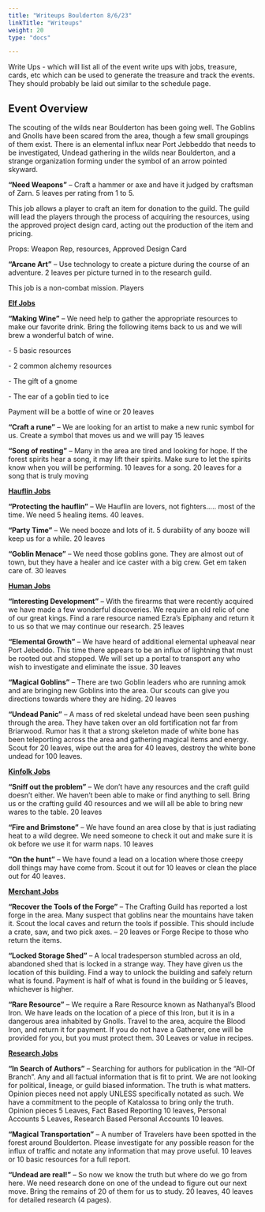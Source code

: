 ```yaml
---
title: "Writeups Boulderton 8/6/23"
linkTitle: "Writeups"
weight: 20
type: "docs"

---
```


Write Ups - which will list all of the event write ups with jobs, treasure, cards, etc which can be used to generate the treasure and track the events.  They should probably be laid out similar to the schedule page.

## Event Overview

The scouting of the wilds near Boulderton has been going well.  The Goblins and Gnolls have been scared from the area, though a few small groupings of them exist.  There is an elemental influx near Port Jebbeddo that needs to be investigated, Undead gathering in the wilds near Boulderton, and a strange organization forming under the symbol of an arrow pointed skyward.











**“Need Weapons”** – Craft a hammer or axe and have it judged by craftsman of Zarn. 5 leaves per rating from 1 to 5.

This job allows a player to craft an item for donation to the guild.  The guild will lead the players through the process of acquiring the resources, using the approved project design card, acting out the production of the item and pricing.

Props: Weapon Rep, resources, Approved Design Card

**“Arcane Art”** – Use technology to create a picture during the course of an adventure. 2 leaves per picture turned in to the research guild.

This job is a non-combat mission.  Players 

**<u>Elf Jobs</u>**

**“Making Wine”** – We need help to gather the appropriate resources to make our favorite drink. Bring the following items back to us and we will brew a wonderful batch of wine.

\-     5 basic resources

\-     2 common alchemy resources

\-     The gift of a gnome

\-     The ear of a goblin tied to ice

Payment will be a bottle of wine or 20 leaves

**“Craft a rune”** – We are looking for an artist to make a new runic symbol for us. Create a symbol that moves us and we will pay 15 leaves

**“Song of resting”** – Many in the area are tired and looking for hope. If the forest spirits hear a song, it may lift their spirits. Make sure to let the spirits know when you will be performing. 10 leaves for a song. 20 leaves for a song that is truly moving

**<u>Hauflin Jobs</u>**

**“Protecting the hauflin”** – We Hauflin are lovers, not fighters….. most of the time. We need 5 healing items. 40 leaves.

**“Party Time”** – We need booze and lots of it. 5 durability of any booze will keep us for a while. 20 leaves

**“Goblin Menace”** – We need those goblins gone. They are almost out of town, but they have a healer and ice caster with a big crew. Get em taken care of. 30 leaves

**<u>Human Jobs</u>**

**“Interesting Development”** – With the firearms that were recently acquired we have made a few wonderful discoveries. We require an old relic of one of our great kings. Find a rare resource named Ezra’s Epiphany and return it to us so that we may continue our research. 25 leaves

**“Elemental Growth”** – We have heard of additional elemental upheaval near Port Jebeddo. This time there appears to be an influx of lightning that must be rooted out and stopped. We will set up a portal to transport any who wish to investigate and eliminate the issue. 30 leaves

**“Magical Goblins”** – There are two Goblin leaders who are running amok and are bringing new Goblins into the area. Our scouts can give you directions towards where they are hiding. 20 leaves 

**“Undead Panic”** – A mass of red skeletal undead have been seen pushing through the area. They have taken over an old fortification not far from Briarwood. Rumor has it that a strong skeleton made of white bone has been teleporting across the area and gathering magical items and energy. Scout for 20 leaves, wipe out the area for 40 leaves, destroy the white bone undead for 100 leaves.

**<u>Kinfolk Jobs</u>**

**“Sniff out the problem”** – We don’t have any resources and the craft guild doesn’t either. We haven’t been able to make or find anything to sell. Bring us or the crafting guild 40 resources and we will all be able to bring new wares to the table. 20 leaves

**“Fire and Brimstone”** – We have found an area close by that is just radiating heat to a wild degree. We need someone to check it out and make sure it is ok before we use it for warm naps. 10 leaves

**“On the hunt”** – We have found a lead on a location where those creepy doll things may have come from. Scout it out for 10 leaves or clean the place out for 40 leaves.

**<u>Merchant Jobs</u>**

**“Recover the Tools of the Forge”** – The Crafting Guild has reported a lost forge in the area. Many suspect that goblins near the mountains have taken it. Scout the local caves and return the tools if possible. This should include a crate, saw, and two pick axes. – 20 leaves or Forge Recipe to those who return the items.

**“Locked Storage Shed”** – A local tradesperson stumbled across an old, abandoned shed that is locked in a strange way. They have given us the location of this building. Find a way to unlock the building and safely return what is found. Payment is half of what is found in the building or 5 leaves, whichever is higher.

**“Rare Resource”** – We require a Rare Resource known as Nathanyal’s Blood Iron. We have leads on the location of a piece of this Iron, but it is in a dangerous area inhabited by Gnolls. Travel to the area, acquire the Blood Iron, and return it for payment. If you do not have a Gatherer, one will be provided for you, but you must protect them. 30 Leaves or value in recipes.



**<u>Research Jobs</u>**

**“In Search of Authors”** – Searching for authors for publication in the “All-Of Branch”. Any and all factual information that is fit to print. We are not looking for political, lineage, or guild biased information. The truth is what matters. Opinion pieces need not apply UNLESS specifically notated as such. We have a commitment to the people of Katalossa to bring only the truth. Opinion pieces 5 Leaves, Fact Based Reporting 10 leaves, Personal Accounts 5 Leaves, Research Based Personal Accounts 10 leaves.

**“Magical Transportation”** – A number of Travelers have been spotted in the forest around Boulderton. Please investigate for any possible reason for the influx of traffic and notate any information that may prove useful. 10 leaves or 10 basic resources for a full report.

**“Undead are real!”** – So now we know the truth but where do we go from here. We need research done on one of the undead to figure out our next move. Bring the remains of 20 of them for us to study. 20 leaves, 40 leaves for detailed research (4 pages).

